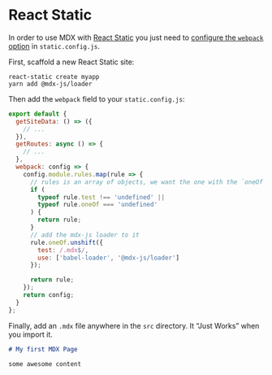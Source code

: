 # React Static

In order to use MDX with [React Static][] you just need to [configure the `webpack` option](https://react-static.js.org/docs/config/#webpack) in `static.config.js`.

First, scaffold a new React Static site:

```shell
react-static create myapp
yarn add @mdx-js/loader
```

Then add the `webpack` field to your `static.config.js`:

```javascript
export default {
  getSiteData: () => ({
    // ...
  }),
  getRoutes: async () => {
    // ...
  },
  webpack: config => {
    config.module.rules.map(rule => {
      // rules is an array of objects, we want the one with the `oneOf` field
      if (
        typeof rule.test !== 'undefined' ||
        typeof rule.oneOf === 'undefined'
      ) {
        return rule;
      }
      // add the mdx-js loader to it
      rule.oneOf.unshift({
        test: /.mdx$/,
        use: ['babel-loader', '@mdx-js/loader']
      });

      return rule;
    });
    return config;
  }
};

```

Finally, add an `.mdx` file anywhere in the `src` directory.
It “Just Works” when you import it.

```markdown
# My first MDX Page

some awesome content
```

[React Static]: http://react-static.js.org
